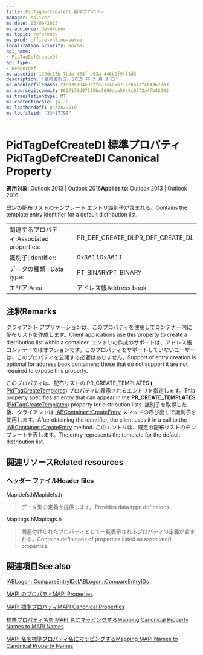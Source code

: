 ```yaml
---
title: PidTagDefCreateDl 標準プロパティ
manager: soliver
ms.date: 03/09/2015
ms.audience: Developer
ms.topic: reference
ms.prod: office-online-server
localization_priority: Normal
api_name:
- PidTagDefCreateDl
api_type:
- HeaderDef
ms.assetid: 172dc15b-7bda-403f-a93a-446b2f9ff1d3
description: '最終更新日: 2015 年 3 月 9 日'
ms.openlocfilehash: ff5d35104e9effc27c405b716cb61cf4643677b3
ms.sourcegitcommit: 8657170d071f9bcf680aba50b9c07f2a4fb82283
ms.translationtype: MT
ms.contentlocale: ja-JP
ms.lasthandoff: 04/28/2019
ms.locfileid: "33417792"
---
```

# <a name="pidtagdefcreatedl-canonical-property"></a><span data-ttu-id="a0735-103">PidTagDefCreateDl 標準プロパティ</span><span class="sxs-lookup"><span data-stu-id="a0735-103">PidTagDefCreateDl Canonical Property</span></span>

  
  
<span data-ttu-id="a0735-104">**適用対象**: Outlook 2013 | Outlook 2016</span><span class="sxs-lookup"><span data-stu-id="a0735-104">**Applies to**: Outlook 2013 | Outlook 2016</span></span> 
  
<span data-ttu-id="a0735-105">既定の配布リストのテンプレート エントリ識別子が含まれる。</span><span class="sxs-lookup"><span data-stu-id="a0735-105">Contains the template entry identifier for a default distribution list.</span></span> 
  
|||
|:-----|:-----|
|<span data-ttu-id="a0735-106">関連するプロパティ:</span><span class="sxs-lookup"><span data-stu-id="a0735-106">Associated properties:</span></span>  <br/> |<span data-ttu-id="a0735-107">PR_DEF_CREATE_DL</span><span class="sxs-lookup"><span data-stu-id="a0735-107">PR_DEF_CREATE_DL</span></span>  <br/> |
|<span data-ttu-id="a0735-108">識別子:</span><span class="sxs-lookup"><span data-stu-id="a0735-108">Identifier:</span></span>  <br/> |<span data-ttu-id="a0735-109">0x3611</span><span class="sxs-lookup"><span data-stu-id="a0735-109">0x3611</span></span>  <br/> |
|<span data-ttu-id="a0735-110">データの種類 : </span><span class="sxs-lookup"><span data-stu-id="a0735-110">Data type:</span></span>  <br/> |<span data-ttu-id="a0735-111">PT_BINARY</span><span class="sxs-lookup"><span data-stu-id="a0735-111">PT_BINARY</span></span>  <br/> |
|<span data-ttu-id="a0735-112">エリア:</span><span class="sxs-lookup"><span data-stu-id="a0735-112">Area:</span></span>  <br/> |<span data-ttu-id="a0735-113">アドレス帳</span><span class="sxs-lookup"><span data-stu-id="a0735-113">Address book</span></span>  <br/> |
   
## <a name="remarks"></a><span data-ttu-id="a0735-114">注釈</span><span class="sxs-lookup"><span data-stu-id="a0735-114">Remarks</span></span>

<span data-ttu-id="a0735-115">クライアント アプリケーションは、このプロパティを使用してコンテナー内に配布リストを作成します。</span><span class="sxs-lookup"><span data-stu-id="a0735-115">Client applications use this property to create a distribution list within a container.</span></span> <span data-ttu-id="a0735-116">エントリの作成のサポートは、アドレス帳コンテナーではオプションです。このプロパティをサポートしていないユーザーは、このプロパティを公開する必要はありません。</span><span class="sxs-lookup"><span data-stu-id="a0735-116">Support of entry creation is optional for address book containers; those that do not support it are not required to expose this property.</span></span> 
  
<span data-ttu-id="a0735-117">このプロパティは、配布リストの PR_CREATE_TEMPLATES **(** [PidTagCreateTemplates](pidtagcreatetemplates-canonical-property.md)) プロパティに表示されるエントリを指定します。</span><span class="sxs-lookup"><span data-stu-id="a0735-117">This property specifies an entry that can appear in the **PR_CREATE_TEMPLATES** ([PidTagCreateTemplates](pidtagcreatetemplates-canonical-property.md)) property for distribution lists.</span></span> <span data-ttu-id="a0735-118">識別子を取得した後、クライアントは [IABContainer::CreateEntry](iabcontainer-createentry.md) メソッドの呼び出しで識別子を使用します。</span><span class="sxs-lookup"><span data-stu-id="a0735-118">After obtaining the identifier, the client uses it in a call to the [IABContainer::CreateEntry](iabcontainer-createentry.md) method.</span></span> <span data-ttu-id="a0735-119">このエントリは、既定の配布リストのテンプレートを表します。</span><span class="sxs-lookup"><span data-stu-id="a0735-119">The entry represents the template for the default distribution list.</span></span> 
  
## <a name="related-resources"></a><span data-ttu-id="a0735-120">関連リソース</span><span class="sxs-lookup"><span data-stu-id="a0735-120">Related resources</span></span>

### <a name="header-files"></a><span data-ttu-id="a0735-121">ヘッダー ファイル</span><span class="sxs-lookup"><span data-stu-id="a0735-121">Header files</span></span>

<span data-ttu-id="a0735-122">Mapidefs.h</span><span class="sxs-lookup"><span data-stu-id="a0735-122">Mapidefs.h</span></span>
  
> <span data-ttu-id="a0735-123">データ型の定義を提供します。</span><span class="sxs-lookup"><span data-stu-id="a0735-123">Provides data type definitions.</span></span>
    
<span data-ttu-id="a0735-124">Mapitags.h</span><span class="sxs-lookup"><span data-stu-id="a0735-124">Mapitags.h</span></span>
  
> <span data-ttu-id="a0735-125">関連付けられたプロパティとして一覧表示されるプロパティの定義が含まれる。</span><span class="sxs-lookup"><span data-stu-id="a0735-125">Contains definitions of properties listed as associated properties.</span></span>
    
## <a name="see-also"></a><span data-ttu-id="a0735-126">関連項目</span><span class="sxs-lookup"><span data-stu-id="a0735-126">See also</span></span>



[<span data-ttu-id="a0735-127">IABLogon::CompareEntryIDs</span><span class="sxs-lookup"><span data-stu-id="a0735-127">IABLogon::CompareEntryIDs</span></span>](iablogon-compareentryids.md)


[<span data-ttu-id="a0735-128">MAPI のプロパティ</span><span class="sxs-lookup"><span data-stu-id="a0735-128">MAPI Properties</span></span>](mapi-properties.md)
  
[<span data-ttu-id="a0735-129">MAPI 標準プロパティ</span><span class="sxs-lookup"><span data-stu-id="a0735-129">MAPI Canonical Properties</span></span>](mapi-canonical-properties.md)
  
[<span data-ttu-id="a0735-130">標準プロパティ名を MAPI 名にマッピングする</span><span class="sxs-lookup"><span data-stu-id="a0735-130">Mapping Canonical Property Names to MAPI Names</span></span>](mapping-canonical-property-names-to-mapi-names.md)
  
[<span data-ttu-id="a0735-131">MAPI 名を標準プロパティ名にマッピングする</span><span class="sxs-lookup"><span data-stu-id="a0735-131">Mapping MAPI Names to Canonical Property Names</span></span>](mapping-mapi-names-to-canonical-property-names.md)

